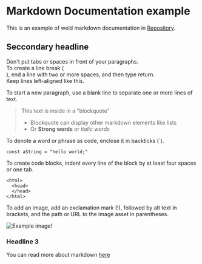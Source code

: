 # Markdown Documentation example

This is an example of weld markdown documentation in [Repository](https://github.com/WeldHQ/integrations-documentation).

## Seccondary headline

Don't put tabs or spaces in front of your paragraphs.  
To create a line break (<br>), end a line with two or more spaces, and then type return.  
Keep lines left-aligned like this.

To start a new paragraph, use a blank line to separate one or more lines of text.

> This text is inside in a "blockquote"
>
> - Blockquote can display other markdown elements like lists
> - Or **Strong words** or _italic words_

To denote a word or phrase as code, enclose it in backticks (`).

`const aString = "hello world;"`

To create code blocks, indent every line of the block by at least four spaces or one tab.

    <html>
      <head>
      </head>
    </html>

To add an image, add an exclamation mark (!), followed by alt text in brackets, and the path or URL to the image asset in parentheses.

![Example image!](/images/san-juan-mountains.jpg)

### Headline 3

You can read more about markdown [here](https://www.markdownguide.org/basic-syntax)

